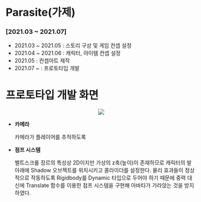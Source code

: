 # Parasite(가제)
  ### [2021.03 ~ 2021.07]
  - 2021.03 ~ 2021.05 : 스토리 구상 및 게임 컨셉 설정
  - 2021.04 ~ 2021.06 : 캐릭터, 아이템 컨셉 설정
  - 2021.05 : 컨셉아트 제작
  - 2021.07 ~ : 프로토타입 개발
 
 # 프로토타입 개발 화면
  <p align="center"><img src = "https://user-images.githubusercontent.com/57585303/150061198-a6dbeab5-f8c4-4c95-8c85-4859fd10adf1.gif"></p>

  - **카메라**
  
    카메라가 플레이어를 추적하도록
    
  - **점프 시스템**

    벨트스크롤 장르의 특성상 2D이지만 가상의 z축(높이)이 존재하므로 캐릭터의 발 아래에 Shadow 오브젝트를 위치시키고 콜라이더를 설정한다. 물리 효과들이 정상적으로 작동하도록 Rigidbody를 Dynamic 타입으로 두어야 하기 때문에 중력 대신에 Translate 함수를 이용한 점프 시스템을 구현해 아바타가 가라앉는 것을 방지하였다.
    
    
